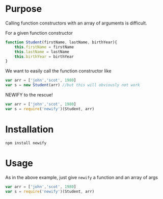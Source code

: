 # Purpose

Calling function constructors with an array of arguments is difficult.

For a given function constructor
```js
function Student(firstName, lastName, birthYear){
	this.firstName = firstName
	this.lastName = lastName
	this.birthYear = birthYear
}
```

We want to easily call the function constructor like

```js
var arr = ['john','scot', 1980]
var s = new Student(arr) //but this will obviously not work
```

NEWIFY to the rescue!

```js
var arr = ['john','scot', 1980]
var s = require('newify')(Student, arr)
```

# Installation

```
npm install newify
```

# Usage

As in the above example, just give `newify` a function and an array of args

```js
var arr = ['john','scot', 1980]
var s = require('newify')(Student, arr)
```